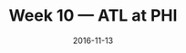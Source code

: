 ---
layout: game
title: Week 10 — ATL at PHI
season: 2016
game_id: 2016_10_ATL_PHI
week: 10
date: 2016-11-13
home_team: PHI
away_team: ATL
final_home: 
final_away: 
pbp_url: /assets/data/pbp/2016/2016_10_ATL_PHI.csv.gz
---